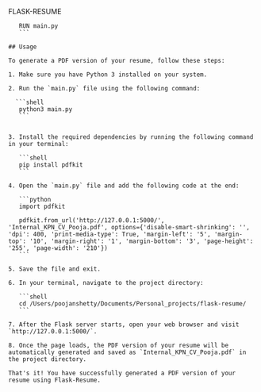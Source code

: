 FLASK-RESUME

 ```shell
    RUN main.py
    ```
    
## Usage

To generate a PDF version of your resume, follow these steps:

1. Make sure you have Python 3 installed on your system.

2. Run the `main.py` file using the following command:
  
   ```shell
    python3 main.py
    ```


3. Install the required dependencies by running the following command in your terminal:

    ```shell
    pip install pdfkit
    ```

4. Open the `main.py` file and add the following code at the end:

    ```python
    import pdfkit

    pdfkit.from_url('http://127.0.0.1:5000/', 'Internal_KPN_CV_Pooja.pdf', options={'disable-smart-shrinking': '', 'dpi': 400, 'print-media-type': True, 'margin-left': '5', 'margin-top': '10', 'margin-right': '1', 'margin-bottom': '3', 'page-height': '255', 'page-width': '210'})
    ```

5. Save the file and exit.

6. In your terminal, navigate to the project directory:

    ```shell
    cd /Users/poojanshetty/Documents/Personal_projects/flask-resume/
    ```

7. After the Flask server starts, open your web browser and visit `http://127.0.0.1:5000/`.

8. Once the page loads, the PDF version of your resume will be automatically generated and saved as `Internal_KPN_CV_Pooja.pdf` in the project directory.

That's it! You have successfully generated a PDF version of your resume using Flask-Resume.
